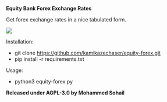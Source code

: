 **Equity Bank Forex Exchange Rates**

Get forex exchange rates in a nice tabulated form.

<img src=http://i.imgur.com/93Yp8OR.png>

Installation:

- git clone https://github.com/kamikazechaser/equity-forex.git
- pip install -r requirements.txt

Usage:

- python3 equity-forex.py

**Released under AGPL-3.0 by Mohammed Sohail**